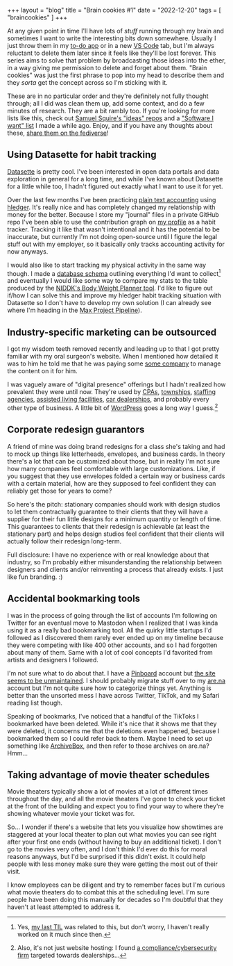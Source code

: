 +++
layout = "blog"
title = "Brain cookies #1"
date = "2022-12-20"
tags = [
  "braincookies"
]
+++

At any given point in time I'll have lots of _stuff_ running through my brain and sometimes I want to write the interesting bits down somewhere. Usually I just throw them in my [to-do app](https://todoist.com) or in a new [VS Code](https://code.visualstudio.com) tab, but I'm always reluctant to delete them later since it feels like they'll be lost forever. This series aims to solve that problem by broadcasting those ideas into the ether, in a way giving me permission to delete and forget about them. "Brain cookies" was just the first phrase to pop into my head to describe them and they _sorta_ get the concept across so I'm sticking with it.

<!--more-->

These are in no particular order and they're definitely not fully thought through; all I did was clean them up, add some context, and do a few minutes of research. They are a bit rambly too. If you're looking for more lists like this, check out [Samuel Squire's "ideas" repos](https://github.com/samsquire/ideas) and a ["Software I want" list](https://github.com/themaxdavitt/software-i-want) I made a while ago. Enjoy, and if you have any thoughts about these, [share them on the fediverse](https://fosstodon.org/@themaxdavitt/109549047400049154)!

## Using Datasette for habit tracking

[Datasette](https://datasette.io) is pretty cool. I've been interested in open data portals and data exploration in general for a long time, and while I've known about Datasette for a little while too, I hadn't figured out exactly what I want to use it for yet.

Over the last few months I've been practicing [plain text accounting](https://plaintextaccounting.org) using [hledger](https://hledger.org). It's really nice and has completely changed my relationship with money for the better. Because I store my "journal" files in a private GitHub repo I've been able to use the contribution graph on [my profile](https://github.com/themaxdavitt) as a habit tracker. Tracking it like that wasn't intentional and it has the potential to be inaccurate, but currently I'm not doing open-source until I figure the legal stuff out with my employer, so it basically only tracks accounting activity for now anyways. 

I would also like to start tracking my physical activity in the same way though. I made a [database schema](https://gist.github.com/themaxdavitt/563e349613cc41a0456d38a1215e5ec0) outlining everything I'd want to collect[^1] and eventually I would like some way to compare my stats to the table produced by the [NIDDK's Body Weight Planner tool](https://www.niddk.nih.gov/bwp). I'd like to figure out if/how I can solve this and improve my hledger habit tracking situation with Datasette so I don't have to develop my own solution (I can already see where I'm heading in the [Max Project Pipeline](https://max.davitt.me/blog/good-enough/#fn:4)).

[^1]: Yes, [my last TIL](https://max.davitt.me/blog/turn-bash-array-into-cmd-args/) was related to this, but don't worry, I haven't really worked on it much since then.

## Industry-specific marketing can be outsourced

I got my wisdom teeth removed recently and leading up to that I got pretty familiar with my oral surgeon's website. When I mentioned how detailed it was to him he told me that he was paying some [some company](https://www.pbhs.com) to manage the content on it for him.

I was vaguely aware of "digital presence" offerings but I hadn't realized how prevalent they were until now. They're used by [CPAs](https://www.cpasitesolutions.com), [townships](https://www.townweb.com), [staffing agencies](https://www.haleymarketing.com/services/websites/), [assisted living facilities](https://www.ltcwebsitesolutions.com), [car dealerships](https://www.sincrodigital.com), and probably every other type of business. A little bit of [WordPress](https://wordpress.org) goes a long way I guess.[^2]

[^2]: Also, it's not just website hosting: I found [a compliance/cybersecurity firm](https://complyauto.com) targeted towards dealerships...

## Corporate redesign guarantors

<!-- todo: link Syd's website when it's back up -->

A friend of mine was doing brand redesigns for a class she's taking and had to mock up things like letterheads, envelopes, and business cards. In theory there's a lot that can be customized about those, but in reality I'm not sure how many companies feel comfortable with large customizations. Like, if you suggest that they use envelopes folded a certain way or business cards with a certain material, how are they supposed to feel confident they can reliably get those for years to come?

So here's the pitch: stationary companies should work with design studios to let them contractually guarantee to their clients that they will have a supplier for their fun little designs for a minimum quantity or length of time. This guarantees to clients that their redesign is achievable (at least the stationary part) and helps design studios feel confident that their clients will actually follow their redesign long-term.

Full disclosure: I have no experience with or real knowledge about that industry, so I'm probably either misunderstanding the relationship between designers and clients and/or reinventing a process that already exists. I just like fun branding. :)

## Accidental bookmarking tools

I was in the process of going through the list of accounts I'm following on Twitter for an eventual move to Mastodon when I realized that I was kinda using it as a really bad bookmarking tool. All the quirky little startups I'd followed as I discovered them rarely ever ended up on my timeline because they were competing with like 400 other accounts, and so I had forgotten about many of them. Same with a lot of cool concepts I'd favorited from artists and designers I followed.

I'm not sure what to do about that. I have a [Pinboard](https://pinboard.in) account but [the site seems to be unmaintained](https://news.ycombinator.com/item?id=34062802). I should probably migrate stuff over to my [are.na](https://are.na) account but I'm not quite sure how to categorize things yet. Anything is better than the unsorted mess I have across Twitter, TikTok, and my Safari reading list though.

Speaking of bookmarks, I've noticed that a handful of the TikToks I bookmarked have been deleted. While it's nice that it shows me that they were deleted, it concerns me that the deletions even happened, because I bookmarked them so I could refer back to them. Maybe I need to set up something like [ArchiveBox](https://archivebox.io), and then refer to those archives on are.na? Hmm...

## Taking advantage of movie theater schedules

Movie theaters typically show a lot of movies at a lot of different times throughout the day, and all the movie theaters I've gone to check your ticket at the front of the building and expect you to find your way to where they're showing whatever movie your ticket was for.

So... I wonder if there's a website that lets you visualize how showtimes are staggered at your local theater to plan out what movies you can see right after your first one ends (without having to buy an additional ticket). I don't go to the movies very often, and I don't think I'd ever do this for moral reasons anyways, but I'd be surprised if this didn't exist. It could help people with less money make sure they were getting the most out of their visit.

I know employees can be diligent and try to remember faces but I'm curious what movie theaters do to combat this at the scheduling level. I'm sure people have been doing this manually for decades so I'm doubtful that they haven't at least attempted to address it. 

